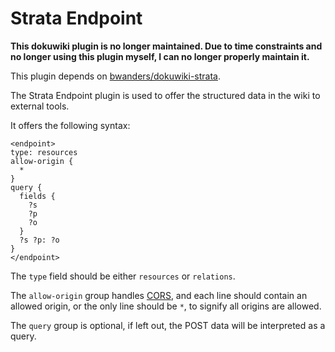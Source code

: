 Strata Endpoint
===============

__This dokuwiki plugin is no longer maintained. Due to time constraints and no longer using this plugin myself, I can no longer properly maintain it.__

This plugin depends on [bwanders/dokuwiki-strata](https://github.com/bwanders/dokuwiki-strata).

The Strata Endpoint plugin is used to offer the structured data in the wiki to external tools.

It offers the following syntax:
```
<endpoint>
type: resources
allow-origin {
  *
}
query {
  fields {
    ?s
    ?p
    ?o
  }
  ?s ?p: ?o
}
</endpoint>
```

The `type` field should be either `resources` or `relations`.

The `allow-origin` group handles [CORS](http://en.wikipedia.org/wiki/Cross-origin_resource_sharing), and each line should contain an allowed origin, or the only line should be `*`, to signify all origins are allowed.

The `query` group is optional, if left out, the POST data will be interpreted as a query.
